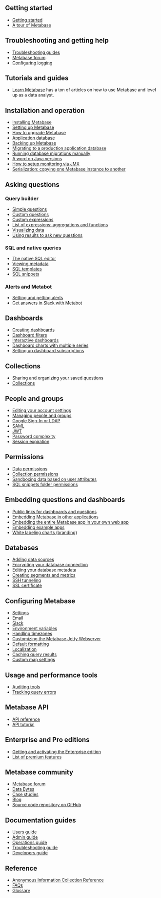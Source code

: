 ## Getting started

- [Getting started][getting-started]
- [A tour of Metabase][tour]

## Troubleshooting and getting help

- [Troubleshooting guides][troubleshooting] 
- [Metabase forum][forum]. 
- [Configuring logging](./operations-guide/log-configuration.html)

## Tutorials and guides

- [Learn Metabase][learn] has a ton of articles on how to use Metabase and level up as a data analyst.

## Installation and operation

- [Installing Metabase](./operations-guide/installing-metabase.html)
- [Setting up Metabase](setting-up-metabase.html)
- [How to upgrade Metabase](./operations-guide/upgrading-metabase.html)
- [Application database](./operations-guide/configuring-application-database.html)
- [Backing up Metabase](./operations-guide/backing-up-metabase-application-data.html)
- [Migrating to a production application database](./operations-guide/migrating-from-h2.html)
- [Running database migrations manually](./operations-guide/running-migrations-manually.html)
- [A word on Java versions](./operations-guide/java-versions.html)
- [How to setup monitoring via JMX](./operations-guide/jmx-monitoring.html)
- [Serialization: copying one Metabase instance to another](./enterprise-guide/serialization.html)

## Asking questions

### Query builder

- [Simple questions](./users-guide/04-asking-questions.html)
- [Custom questions](./users-guide/custom-questions.html)
- [Custom expressions](./users-guide/expressions.html)
- [List of expressions: aggregations and functions](./users-guide/expressions-list.html)
- [Visualizing data](./users-guide/05-visualizing-results.html)
- [Using results to ask new questions](./users-guide/referencing-saved-questions-in-queries.html)

### SQL and native queries

- [The native SQL editor](./users-guide/writing-sql.html)
- [Viewing metadata](./users-guide/12-data-model-reference.html)
- [SQL templates](./users-guide/13-sql-parameters.html)
- [SQL snippets](./users-guide/sql-snippets.html)

### Alerts and Metabot

- [Setting and getting alerts](./users-guide/15-alerts.html)
- [Get answers in Slack with Metabot](./users-guide/11-metabot.html)

## Dashboards

- [Creating dashboards](./users-guide/07-dashboards.html)
- [Dashboard filters](./users-guide/08-dashboard-filters.html)
- [Interactive dashboards](./users-guide/interactive-dashboards.html)
- [Dashboard charts with multiple series](./users-guide/09-multi-series-charting.html)
- [Setting up dashboard subscriptions](./users-guide/dashboard-subscriptions.html)

## Collections

- [Sharing and organizing your saved questions](./users-guide/06-sharing-answers.html)
- [Collections](./users-guide/collections.html)

## People and groups

- [Editing your account settings](./users-guide/account-settings.html)
- [Managing people and groups](./administration-guide/04-managing-users.html)
- [Google Sign-In or LDAP](./administration-guide/10-single-sign-on.html)
- [SAML](./enterprise-guide/authenticating-with-saml.html)
- [JWT](./enterprise-guide/authenticating-with-jwt.html)
- [Password complexity](./operations-guide/changing-password-complexity.html)
- [Session expiration](./operations-guide/changing-session-expiration.html)

## Permissions

- [Data permissions](./administration-guide/05-setting-permissions.html)
- [Collection permissions](./administration-guide/06-collections.html)
- [Sandboxing data based on user attributes](./enterprise-guide/data-sandboxes.html)
- [SQL snippets folder permissions](./enterprise-guide/sql-snippets.html)

## Embedding questions and dashboards

- [Public links for dashboards and questions](./administration-guide/12-public-links.html)
- [Embedding Metabase in other applications](./administration-guide/13-embedding.html)
- [Embedding the entire Metabase app in your own web app](./enterprise-guide/full-app-embedding.html)
- [Embedding example apps][embedding-ref-apps]
- [White labeling charts (branding)](./enterprise-guide/whitelabeling.html)

## Databases

- [Adding data sources](./administration-guide/01-managing-databases.html)
- [Encrypting your database connection](./operations-guide/encrypting-database-details-at-rest.html)
- [Editing your database metadata](./administration-guide/03-metadata-editing.html)
- [Creating segments and metrics](./administration-guide/07-segments-and-metrics.html)
- [SSH tunneling](./administration-guide/ssh-tunnel-for-database-connections.html)
- [SSL certificate](./administration-guide/secure-database-connections-with-ssl-certificates.html)

## Configuring Metabase

- [Settings](./administration-guide/08-configuration-settings.html)
- [Email](./administration-guide/02-setting-up-email.html)
- [Slack](./administration-guide/09-setting-up-slack.html)
- [Environment variables](./operations-guide/environment-variables.html)
- [Handling timezones](./operations-guide/handling-timezones.html)
- [Customizing the Metabase Jetty Webserver](./operations-guide/customizing-jetty-webserver.html)
- [Default formatting](./administration-guide/19-formatting-settings.html)
- [Localization](./administration-guide/localization.html)
- [Caching query results](./administration-guide/14-caching.html)
- [Custom map settings](./administration-guide/20-custom-maps.html)

## Usage and performance tools

- [Auditing tools](./enterprise-guide/audit.html)
- [Tracking query errors](./enterprise-guide/tools.html)

## Metabase API

- [API reference][api-documentation]
- [API tutorial][api-tutorial]

## Enterprise and Pro editions

- [Getting and activating the Enterprise edition](./enterprise-guide/activating-the-enterprise-edition.html)
- [List of premium features][enterprise]

## Metabase community

- [Metabase forum][forum]
- [Data Bytes][data-bytes]
- [Case studies][case-studies]
- [Blog][blog]
- [Source code repository on GitHub][source-code]

## Documentation guides

- [Users guide](users-guide/start.html)
- [Admin guide](administration-guide/start.html)
- [Operations guide](operations-guide/start.html)
- [Troubleshooting guide][troubleshooting] 
- [Developers guide][developers]

## Reference

- [Anonymous Information Collection Reference][info-collection]
- [FAQs][faq]
- [Glossary][glossary]

[api-documentation]: ./api-documentation.html
[api-tutorial]: /learn/administration/metabase-api.html
[admin-guide]: administration-guide/start.html
[blog]: /blog
[case-studies]: https://www.metabase.com/case_studies/
[embedding-ref-apps]: https://github.com/metabase/embedding-reference-apps
[enterprise]: enterprise-guide/start.html
[enterprise-landing]: /enterprise
[data-bytes]: /community
[developers]: developers-guide/start.html
[drivers]: developers-guide-drivers.html
[faq]: faq/start.html
[forum]: https://discourse.metabase.com/
[getting-started]: /learn/getting-started/getting-started.html
[glossary]: /glossary.html
[info-collection]: information-collection.html
[learn]: /learn
[operations-guide]: operations-guide/start.html
[source-code]: https://github.com/metabase/metabase
[tour]: /learn/getting-started/tour-of-metabase.html
[troubleshooting]: troubleshooting-guide/index.html
[users-guide]: users-guide/start.html

